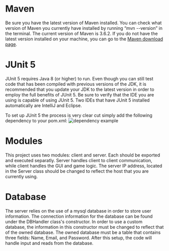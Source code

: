 Maven
=====

Be sure you have the latest version of Maven installed. You can check what version of Maven 
you currently have installed by running “mvn --version” in the terminal. The current version 
of Maven is 3.6.2. If you do not have the latest version installed on your machine, you can 
go to the [Maven download page](https://maven.apache.org/download.cgi). 

JUnit 5
=====

JUnit 5 requires Java 8 (or higher) to run. Even though you can still test code that has been
compiled with previous versions of the JDK, it is recommended that you update your JDK to the
latest version in order to employ the full benefits of JUnit 5. Be sure to verify that the IDE
you are using is capable of using JUnit 5. Two IDEs that have JUnit 5 installed automatically are 
IntelliJ and Eclipse.

To set up JUnit 5 the process is very clear cut simply add the following dependency to your pom.xml:
![dependency example](https://github.com/csucs414/cs414-f18-001-970DreamTeam/blob/master/images/JUnit%20dependency%20example.png)

Modules
=====

This project uses two modules: client and server. Each should be exported and executed separatly. Server handles client to client communication, while client handles the GUI and game logic. The server IP address, located in the Server class should be changed to reflect the host that you are currently using.

Database
=====

The server relies on the use of a mysql database in order to store user information. The connection information for the database can be found under the DBHandler class's constructor. In order to use a custom database, the information in this constructor must be changed to reflect that of the owned database. The owned database must be a table that contains three fields: Name, Email, and Password. After this setup, the code will handle input and reads from the database. 
